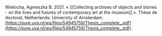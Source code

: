 







Wielocha, Agnieszka B. 2021. « [[Collecting archives of objects and stories - on the lives and futures of contemporary art at the museum]] ». Thèse de doctorat, Netherlands: University of Amsterdam. [https://pure.uva.nl/ws/files/54945759/Thesis_complete_.pdf](https://pure.uva.nl/ws/files/54945759/Thesis_complete_.pdf).

